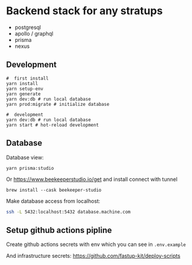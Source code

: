 # Backend stack for any stratups

- postgresql
- apollo / graphql
- prisma
- nexus

## Development

```
#  first install
yarn install
yarn setup-env
yarn generate
yarn dev:db # run local database
yarn prod:migrate # initialize database

#  development
yarn dev:db # run local database
yarn start # hot-reload development
```

## Database

Database view:

```
yarn prisma:studio
```

Or https://www.beekeeperstudio.io/get and install connect with tunnel

```
brew install --cask beekeeper-studio
```

Make database access from localhost:

```sh
ssh -L 5432:localhost:5432 database.machine.com
```

## Setup github actions pipline

Create github actions secrets with env which you can see in `.env.example`

And infrastructure secrets: https://github.com/fastup-kit/deploy-scripts
